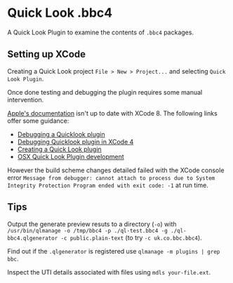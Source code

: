# Quick Look .bbc4

A Quick Look Plugin to examine the contents of `.bbc4` packages.

## Setting up XCode

Creating a Quick Look project `File > New > Project...` and selecting `Quick Look Plugin`.

Once done testing and debugging the plugin requires some manual intervention.

[Apple's documentation](https://developer.apple.com/library/content/documentation/UserExperience/Conceptual/Quicklook_Programming_Guide/Introduction/Introduction.html#//apple_ref/doc/uid/TP40005020-CH1-SW1) isn't up to date with XCode 8. The following links offer some guidance:

 * [Debugging a Quicklook plugin](http://stackoverflow.com/questions/31049702/debugging-a-quick-look-plugin)
 * [Debugging Quicklook plugin in XCode 4](http://stackoverflow.com/questions/16811547/debugging-quicklook-plugin-in-xcode-4-6)
 * [Creating a Quick Look plugin](http://blog.10to1.be/cocoa/2012/01/27/creating-a-quick-look-plugin/)
 * [OSX Quick Look Plugin development](https://aleksandrov.ws/2014/02/25/osx-quick-look-plugin-development/)

However the build scheme changes detailed failed with the XCode console error `Message from debugger: cannot attach to process due to System Integrity Protection
Program ended with exit code: -1` at run time.

## Tips

Output the generate preview resuts to a directory (`-o`) with `/usr/bin/qlmanage -o /tmp/bbc4 -p ./ql-test.bbc4 -g ./ql-bbc4.qlgenerator -c public.plain-text` (to try `-c uk.co.bbc.bbc4`).

Find out if the `.qlgenerator` is registered use `qlmanage -m plugins | grep bbc`.

Inspect the UTI details associated with files using `mdls your-file.ext`.
